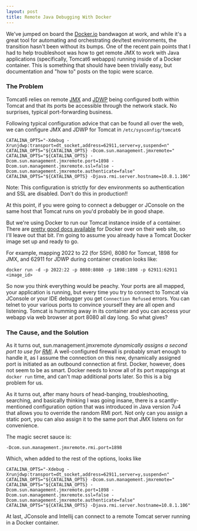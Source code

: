 ```yaml
---
layout: post
title: Remote Java Debugging With Docker
---
```


We've jumped on board the [Docker.io](https://www.docker.io) bandwagon at work, and while it's a great tool for automating and orchestrating dev/test environments, the transition hasn't been without its bumps. One of the recent pain points that I had to help troubleshoot was how to get remote JMX to work with Java applications (specifically, Tomcat6 webapps) running inside of a Docker container. This is something that should have been trivially easy, but documentation and "how to" posts on the topic were scarce.

### The Problem

Tomcat6 relies on remote [JMX](http://en.wikipedia.org/wiki/Java_Management_Extensions) and [JDWP](http://docs.oracle.com/javase/7/docs/technotes/guides/jpda/jdwp-spec.html) being configured both within Tomcat and that its ports be accessible through the network stack. No surprises, typical port-forwarding business. 

Following typical configuration advice that can be found all over the web, we can configure JMX and JDWP for Tomcat in `/etc/sysconfig/tomcat6`

```
CATALINA_OPTS="-Xdebug -Xrunjdwp:transport=dt_socket,address=62911,server=y,suspend=n"
CATALINA_OPTS="${CATALINA_OPTS} -Dcom.sun.management.jmxremote="
CATALINA_OPTS="${CATALINA_OPTS} -Dcom.sun.management.jmxremote.port=1898 -Dcom.sun.management.jmxremote.ssl=false -Dcom.sun.management.jmxremote.authenticate=false"
CATALINA_OPTS="${CATALINA_OPTS} -Djava.rmi.server.hostname=10.8.1.106"
```

Note: This configuration is strictly for dev environments so authentication and SSL are disabled. Don't do this in production!!

At this point, if you were going to connect a debugger or JConsole on the same host that Tomcat runs on you'd probably be in good shape.

But we're using Docker to run our Tomcat instance inside of a container. There are [pretty good docs available](https://docs.docker.com/userguide/) for Docker over on their web site, so I'll leave out that bit. I'm going to assume you already have a Tomcat Docker image set up and ready to go.

For example, mapping 2022 to 22 (for SSH), 8080 for Tomcat, 1898 for JMX, and 62911 for JDWP during container creation looks like:

```
docker run -d -p 2022:22 -p 8080:8080 -p 1898:1898 -p 62911:62911 <image_id>
```

So now you think everything would be peachy. Your ports are all mapped, your application is running, but every time you try to connect to Tomcat via JConsole or your IDE debugger you get `Connection Refused` errors. You can telnet to your various ports to convince yourself they are all open and listening. Tomcat is humming away in its container and you can access your webapp via web browser at port 8080 all day long. So what gives?

### The Cause, and the Solution

As it turns out, sun.management.jmxremote *dynamically assigns a second port to use for [RMI](http://en.wikipedia.org/wiki/Java_remote_method_invocation)*. A well-configured firewall is probably smart enough to handle it, as I assume the connection on this new, dynamically assigned port is initiated as an outbound connection at first. Docker, however, does not seem to be as smart. Docker needs to know all of its port mappings at `docker run` time, and can't map additional ports later. So this is a big problem for us.

As it turns out, after many hours of head-banging, troubleshooting, searching, and basically thinking I was going insane, there is a scantly-mentioned configuration option that was introduced in Java version 7u4 that allows you to override the random RMI port. Not only can you assign a static port, you can also assign it to the same port that JMX listens on for convenience.

The magic secret sauce is:

```
-Dcom.sun.management.jmxremote.rmi.port=1898
```

Which, when added to the rest of the options, looks like

```
CATALINA_OPTS="-Xdebug -Xrunjdwp:transport=dt_socket,address=62911,server=y,suspend=n"
CATALINA_OPTS="${CATALINA_OPTS} -Dcom.sun.management.jmxremote="
CATALINA_OPTS="${CATALINA_OPTS} -Dcom.sun.management.jmxremote.port=1898 -Dcom.sun.management.jmxremote.ssl=false -Dcom.sun.management.jmxremote.authenticate=false"
CATALINA_OPTS="${CATALINA_OPTS} -Djava.rmi.server.hostname=10.8.1.106"
```

At last, JConsole and Intellij can connect to a remote Tomcat server running in a Docker container.